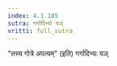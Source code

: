 ```yaml
---
index: 4.1.105
sutra: गर्गादिभ्यो यञ्
vritti: full_sutra
---
```


"तस्य गोत्रे अपत्यम्" (इति) गर्गादिभ्यः यञ्
